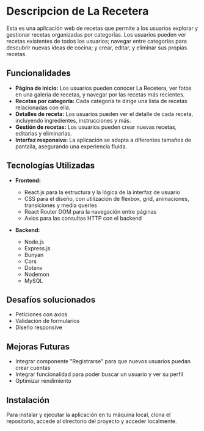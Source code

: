 # Descripcion de La Recetera

Esta es una aplicación web de recetas que permite a los usuarios explorar y gestionar recetas organizadas por categorías. Los usuarios pueden ver recetas existentes de todos los usuarios; navegar entre categorías para descubrir nuevas ideas de cocina; y crear, editar, y eliminar sus propias recetas.

## Funcionalidades

-   **Página de inicio:** Los usuarios pueden conocer La Recetera, ver fotos en una galeria de recetas, y navegar por las recetas más recientes.
-   **Recetas por categoría:** Cada categoría te dirige una lista de recetas relacionadas con ella.
-   **Detalles de receta:** Los usuarios pueden ver el detalle de cada receta, incluyendo ingredientes, instrucciones y más.
-   **Gestión de recetas:** Los usuarios pueden crear nuevas recetas, editarlas y eliminarlas.
-   **Interfaz responsiva:** La aplicación se adapta a diferentes tamaños de pantalla, asegurando una experiencia fluida.

## Tecnologías Utilizadas

-   **Frontend:**

    -   React.js para la estructura y la lógica de la interfaz de usuario
    -   CSS para el diseño, con utilización de flexbox, grid, animaciones, transiciones y media queries
    -   React Router DOM para la navegación entre páginas
    -   Axios para las consultas HTTP con el backend

-   **Backend:**
    -   Node.js
    -   Express.js
    -   Bunyan
    -   Cors
    -   Dotenv
    -   Nodemon
    -   MySQL

## Desafíos solucionados

-   Peticiones con axios
-   Validación de formularios
-   Diseño responsive

## Mejoras Futuras

-   Integrar componente "Registrarse" para que nuevos usuarios puedan crear cuentas
-   Integrar funcionalidad para poder buscar un usuario y ver su perfil
-   Optimizar rendimiento

## Instalación

Para instalar y ejecutar la aplicación en tu máquina local, clona el repositorio, accede al directorio del proyecto y acceder localmente.
